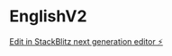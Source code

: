 # EnglishV2

[Edit in StackBlitz next generation editor ⚡️](https://stackblitz.com/~/github.com/SnailyJerry/EnglishV2)
